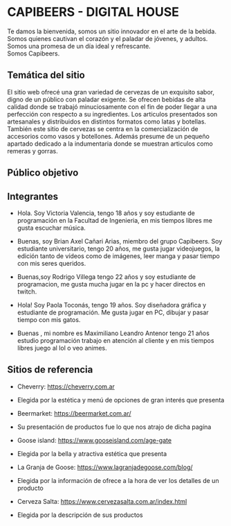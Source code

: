 # CAPIBEERS - DIGITAL HOUSE  

Te damos la bienvenida, somos un sitio innovador en el arte de la bebida.  
Somos quienes cautivan el corazón y el paladar de jóvenes, y adultos.  
Somos una promesa de un día ideal y refrescante.  
Somos Capibeers.

## Temática del sitio  
El sitio web ofrecé una gran variedad de cervezas de un exquisito sabor, digno de un público con paladar exigente.
Se ofrecen bebidas de alta calidad donde se trabajó minuciosamente con el fin de poder llegar a una perfección con respecto a su ingredientes. Los articulos presentados son artesanales y distribuidos en distintos formatos como latas y botellas. También este sitio de cervezas se centra en la comercialización de accesorios como vasos y botellones. Además presume de un pequeño apartado dedicado a la indumentaria donde se muestran articulos como remeras y gorras. 

## Público objetivo
  

## Integrantes  
* Hola. Soy  Victoria Valencia, tengo 18 años y soy estudiante de programación en la Facultad de Ingenieria, en mis tiempos libres me gusta escuchar música.

* Buenas, soy Brian Axel Cañari Arias, miembro del grupo Capibeers. Soy estudiante universitario, tengo 20 años, me gusta jugar videojuegos, la edición tanto de vídeos como de imágenes, leer manga y pasar tiempo con mis seres queridos.

* Buenas,soy Rodrigo Villega tengo 22 años y soy estudiante de programacion, me gusta mucha jugar en la pc y hacer directos en twitch.

* Hola! Soy Paola Toconás, tengo 19 años. Soy diseñadora gráfica y estudiante de programación. Me gusta jugar en PC, dibujar y pasar tiempo con mis gatos.

*  Buenas , mi nombre es Maximiliano Leandro Antenor tengo 21 años estudio programación trabajo en atención al cliente y en mis tiempos libres juego al lol o veo animes.  

## Sitios de referencia

* Cheverry: https://cheverry.com.ar
* Elegida por la estética y menú de opciones de gran interés que presenta

* Beermarket: https://beermarket.com.ar/
* Su presentación de productos fue lo que nos atrajo de dicha pagína

* Goose island: https://www.gooseisland.com/age-gate
* Elegida por la bella y atractiva estética que presenta

* La Granja de Goose: https://www.lagranjadegoose.com/blog/
* Elegida por la información de ofrece a la hora de ver los detalles de un producto

* Cerveza Salta: https://www.cervezasalta.com.ar/index.html
* Elegida por la descripción de sus productos
 


 
